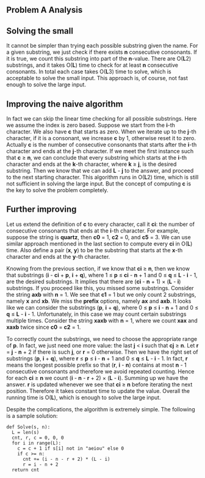 Problem A Analysis
------------------

## Solving the small

It cannot be simpler than trying each possible substring given the name. For a given substring, we just check if there exists  **n**  consecutive consonants. If it is true, we count this substring into part of the  **n**-value. There are O(**L**2) substrings, and it takes O(**L**) time to check for at least  **n**  consecutive consonants. In total each case takes O(**L**3) time to solve, which is acceptable to solve the small input. This approach is, of course, not fast enough to solve the large input.

## Improving the naive algorithm

In fact we can skip the linear time checking for all possible substrings. Here we assume the index is zero based. Suppose we start from the  **i**-th character. We also have  **c**  that starts as zero. When we iterate up to the  **j**-th character, if it is a consonant, we increase  **c**  by 1, otherwise reset it to zero. Actually  **c**  is the number of consecutive consonants that starts after the  **i**-th character and ends at the  **j**-th character. If we meet the first instance such that  **c**  ≥  **n**, we can conclude that every substring which starts at the  **i**-th character and ends at the  **k**-th character, where  **k**  ≥  **j**, is the desired substring. Then we know that we can add  **L**  -  **j**  to the answer, and proceed to the next starting character. This algorithm runs in O(**L**2) time, which is still not sufficient in solving the large input. But the concept of computing  **c**  is the key to solve the problem completely.

## Further improving

Let us extend the definition of  **c**  to every character, call it  **ci**: the number of consecutive consonants that ends at the  **i**-th character. For example, suppose the string is  **quartz**, then  **c0**  = 1,  **c2**  = 0, and  **c5**  = 3. We can use similar approach mentioned in the last section to compute every  **ci**  in O(**L**) time. Also define a pair (**x**,  **y**) to be the substring that starts at the  **x**-th character and ends at the  **y**-th character.

Knowing from the previous section, if we know that  **ci**  ≥  **n**, then we know that substrings (**i**  -  **ci**  +  **p**,  **i**  +  **q**), where 1 ≤  **p**  ≤  **ci**  -  **n**  + 1 and 0 ≤  **q**  ≤  **L**  -  **i**  - 1, are the desired substrings. It implies that there are (**ci**  -  **n**  + 1) × (**L**  -  **i**) substrings. If you proceed like this, you missed some substrings. Consider the string  **axb**  with  **n**  = 1. We see that  **c1**  = 1 but we only count 2 substrings, namely  **x**  and  **xb**. We miss the  **prefix**  options, namely  **ax**  and  **axb**. It looks like we can consider the substrings (**p**,  **i**  +  **q**), where 0 ≤  **p**  ≤  **i**  -  **n**  + 1 and 0 ≤  **q**  ≤  **L**  -  **i**  - 1. Unfortunately, in this case we may count certain substrings multiple times. Consider the string  **xaxb**  with  **n**  = 1, where we count  **xax**  and  **xaxb**  twice since  **c0**  =  **c2**  = 1.

To correctly count the substrings, we need to choose the appropriate range of  **p**. In fact, we just need one more value: the last  **j**  <  **i**  such that  **cj**  ≥  **n**. Let  **r**  =  **j**  -  **n**  + 2 if there is such  **j**, or  **r**  = 0 otherwise. Then we have the right set of substrings (**p**,  **i**  +  **q**), where  **r**  ≤  **p**  ≤  **i**  -  **n**  + 1 and 0 ≤  **q**  ≤  **L**  -  **i**  - 1. In fact,  **r**  means the longest possible prefix so that (**r**,  **i**  -  **n**) contains at most  **n**  - 1 consecutive consonants and therefore we avoid repeated counting. Hence for each  **ci**  ≥  **n**  we count (**i**  -  **n**  -  **r**  + 2) × (**L**  -  **i**). Summing up we have the answer.  **r**  is updated whenever we see that  **ci**  ≥  **n**  before iterating the next position. Therefore it takes constant time to update the value. Overall the running time is O(**L**), which is enough to solve the large input.

Despite the complications, the algorithm is extremely simple. The following is a sample solution:

```
def Solve(s, n):
  L = len(s)
  cnt, r, c = 0, 0, 0
  for i in range(L):
    c = c + 1 if s[i] not in "aeiou" else 0
    if c >= n:
      cnt += (i - n - r + 2) * (L - i)
      r = i - n + 2
  return cnt
```

